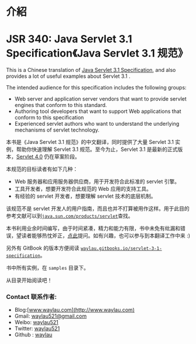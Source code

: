 # 介紹

# JSR 340: Java Servlet 3.1 Specification《Java Servlet 3.1 规范》

This is a Chinese translation of [Java Servlet 3.1 Specification](https://jcp.org/en/jsr/detail?id=340), and also provides a lot of useful examples about Servlet 3.1 .

The intended audience for this specification includes the following groups:

*   Web server and application server vendors that want to provide servlet engines that conform to this standard.
*   Authoring tool developers that want to support Web applications that conform to this specification
*   Experienced servlet authors who want to understand the underlying mechanisms of servlet technology.

本书是《Java Servlet 3.1 规范》的中文翻译，同时提供了大量 Servlet 3.1 实例，帮助你快速理解 Servlet 3.1 规范。至今为止，Servlet 3.1 是最新的正式版本，[Servlet 4.0](https://jcp.org/en/jsr/detail?id=369) 仍在草案阶段。

本规范的目标读者有如下几种：

*   Web 服务器和应用服务器供应商，用于开发符合此标准的 servlet 引擎。
*   工具开发者，想要开发符合此规范的 Web 应用的支持工具。
*   有经验的 servlet 开发者，想要理解 servlet 技术的底层机制。

该规范不是 servlet 开发人的用户指南，而且也并不打算被用作这样。用于此目的参考文献可以到[`java.sun.com/products/servlet`](http://java.sun.com/products/servlet)查找。

本书利用业余时间编写，由于时间紧凑，精力和能力有限，书中未免有纰漏和错误，望读者能够热忱斧正，[点此](https://github.com/waylau/servlet-3.1-specification/issues)提问。如有兴趣，也可以参与到本翻译工作中来 :)

另外有 GitBook 的版本方便阅读 [`waylau.gitbooks.io/servlet-3-1-specification`](http://waylau.gitbooks.io/servlet-3-1-specification)。

书中所有实例，在 `samples` 目录下。

从目录开始阅读吧！

### Contact 联系作者:

*   Blog:[www.waylau.com](http://www.waylau.com)
*   Gmail: waylau521@gmail.com
*   Weibo: [waylau521](http://weibo.com/waylau521)
*   Twitter: [waylau521](https://twitter.com/waylau521)
*   Github : [waylau](https://github.com/waylau)
